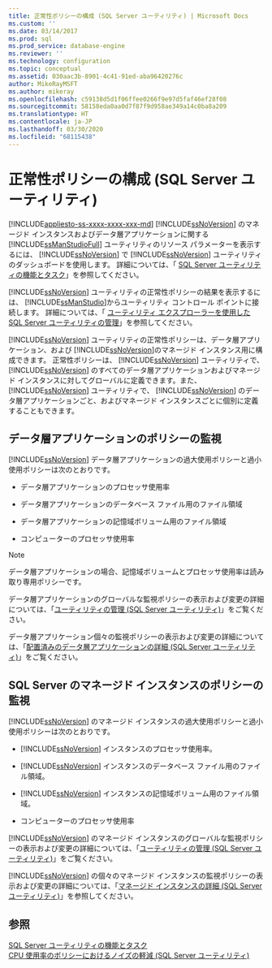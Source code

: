 ```yaml
---
title: 正常性ポリシーの構成 (SQL Server ユーティリティ) | Microsoft Docs
ms.custom: ''
ms.date: 03/14/2017
ms.prod: sql
ms.prod_service: database-engine
ms.reviewer: ''
ms.technology: configuration
ms.topic: conceptual
ms.assetid: 030aac3b-8901-4c41-91ed-aba96420276c
author: MikeRayMSFT
ms.author: mikeray
ms.openlocfilehash: c59138d5d1f06ffee0266f9e97d5faf46ef28f08
ms.sourcegitcommit: 58158eda0aa0d7f87f9d958ae349a14c0ba8a209
ms.translationtype: HT
ms.contentlocale: ja-JP
ms.lasthandoff: 03/30/2020
ms.locfileid: "68115438"
---
```

# <a name="configure-health-policies-sql-server-utility"></a>正常性ポリシーの構成 (SQL Server ユーティリティ)
[!INCLUDE[appliesto-ss-xxxx-xxxx-xxx-md](../../includes/appliesto-ss-xxxx-xxxx-xxx-md.md)]
  [!INCLUDE[ssNoVersion](../../includes/ssnoversion-md.md)] のマネージド インスタンスおよびデータ層アプリケーションに関する [!INCLUDE[ssManStudioFull](../../includes/ssmanstudiofull-md.md)] ユーティリティのリソース パラメーターを表示するには、 [!INCLUDE[ssNoVersion](../../includes/ssnoversion-md.md)] で [!INCLUDE[ssNoVersion](../../includes/ssnoversion-md.md)] ユーティリティのダッシュボードを使用します。 詳細については、「 [SQL Server ユーティリティの機能とタスク](../../relational-databases/manage/sql-server-utility-features-and-tasks.md)」を参照してください。  
  
 [!INCLUDE[ssNoVersion](../../includes/ssnoversion-md.md)] ユーティリティの正常性ポリシーの結果を表示するには、 [!INCLUDE[ssManStudio](../../includes/ssmanstudio-md.md)]からユーティリティ コントロール ポイントに接続します。 詳細については、「 [ユーティリティ エクスプローラーを使用した SQL Server ユーティリティの管理](../../relational-databases/manage/use-utility-explorer-to-manage-the-sql-server-utility.md)」を参照してください。  
  
 [!INCLUDE[ssNoVersion](../../includes/ssnoversion-md.md)] ユーティリティの正常性ポリシーは、データ層アプリケーション、および [!INCLUDE[ssNoVersion](../../includes/ssnoversion-md.md)]のマネージド インスタンス用に構成できます。 正常性ポリシーは、 [!INCLUDE[ssNoVersion](../../includes/ssnoversion-md.md)] ユーティリティで、 [!INCLUDE[ssNoVersion](../../includes/ssnoversion-md.md)] のすべてのデータ層アプリケーションおよびマネージド インスタンスに対してグローバルに定義できます。また、 [!INCLUDE[ssNoVersion](../../includes/ssnoversion-md.md)] ユーティリティで、 [!INCLUDE[ssNoVersion](../../includes/ssnoversion-md.md)] のデータ層アプリケーションごと、およびマネージド インスタンスごとに個別に定義することもできます。  
  
## <a name="monitoring-policies-for-data-tier-applications"></a>データ層アプリケーションのポリシーの監視  
 [!INCLUDE[ssNoVersion](../../includes/ssnoversion-md.md)] データ層アプリケーションの過大使用ポリシーと過小使用ポリシーは次のとおりです。  
  
-   データ層アプリケーションのプロセッサ使用率  
  
-   データ層アプリケーションのデータベース ファイル用のファイル領域  
  
-   データ層アプリケーションの記憶域ボリューム用のファイル領域  
  
-   コンピューターのプロセッサ使用率  
  
> [!NOTE]  
>  データ層アプリケーションの場合、記憶域ボリュームとプロセッサ使用率は読み取り専用ポリシーです。  
  
 データ層アプリケーションのグローバルな監視ポリシーの表示および変更の詳細については、「[ユーティリティの管理 &#40;SQL Server ユーティリティ&#41;](https://msdn.microsoft.com/library/3e5a00c3-8905-40f0-9ddc-d924df9c2f0d)」をご覧ください。  
  
 データ層アプリケーション個々の監視ポリシーの表示および変更の詳細については、「[配置済みのデータ層アプリケーションの詳細 &#40;SQL Server ユーティリティ&#41;](https://msdn.microsoft.com/library/79c41dd9-abcb-434e-9326-00a341d5c867)」をご覧ください。  
  
## <a name="monitoring-policies-for-managed-instances-of-sql-server"></a>SQL Server のマネージド インスタンスのポリシーの監視  
 [!INCLUDE[ssNoVersion](../../includes/ssnoversion-md.md)] のマネージド インスタンスの過大使用ポリシーと過小使用ポリシーは次のとおりです。  
  
-   [!INCLUDE[ssNoVersion](../../includes/ssnoversion-md.md)] インスタンスのプロセッサ使用率。  
  
-   [!INCLUDE[ssNoVersion](../../includes/ssnoversion-md.md)] インスタンスのデータベース ファイル用のファイル領域。  
  
-   [!INCLUDE[ssNoVersion](../../includes/ssnoversion-md.md)] インスタンスの記憶域ボリューム用のファイル領域。  
  
-   コンピューターのプロセッサ使用率  
  
 [!INCLUDE[ssNoVersion](../../includes/ssnoversion-md.md)] のマネージド インスタンスのグローバルな監視ポリシーの表示および変更の詳細については、「[ユーティリティの管理 &#40;SQL Server ユーティリティ&#41;](https://msdn.microsoft.com/library/3e5a00c3-8905-40f0-9ddc-d924df9c2f0d)」をご覧ください。  
  
 [!INCLUDE[ssNoVersion](../../includes/ssnoversion-md.md)] の個々のマネージド インスタンスの監視ポリシーの表示および変更の詳細については、「[マネージド インスタンスの詳細 &#40;SQL Server ユーティリティ&#41;](https://msdn.microsoft.com/library/6e51b7bb-a733-4852-8c33-7f4dbdf931c2)」を参照してください。  
  
## <a name="see-also"></a>参照  
 [SQL Server ユーティリティの機能とタスク](../../relational-databases/manage/sql-server-utility-features-and-tasks.md)   
 [CPU 使用率のポリシーにおけるノイズの軽減 &#40;SQL Server ユーティリティ&#41;](../../relational-databases/manage/reduce-noise-in-cpu-utilization-policies-sql-server-utility.md)  
  
  
